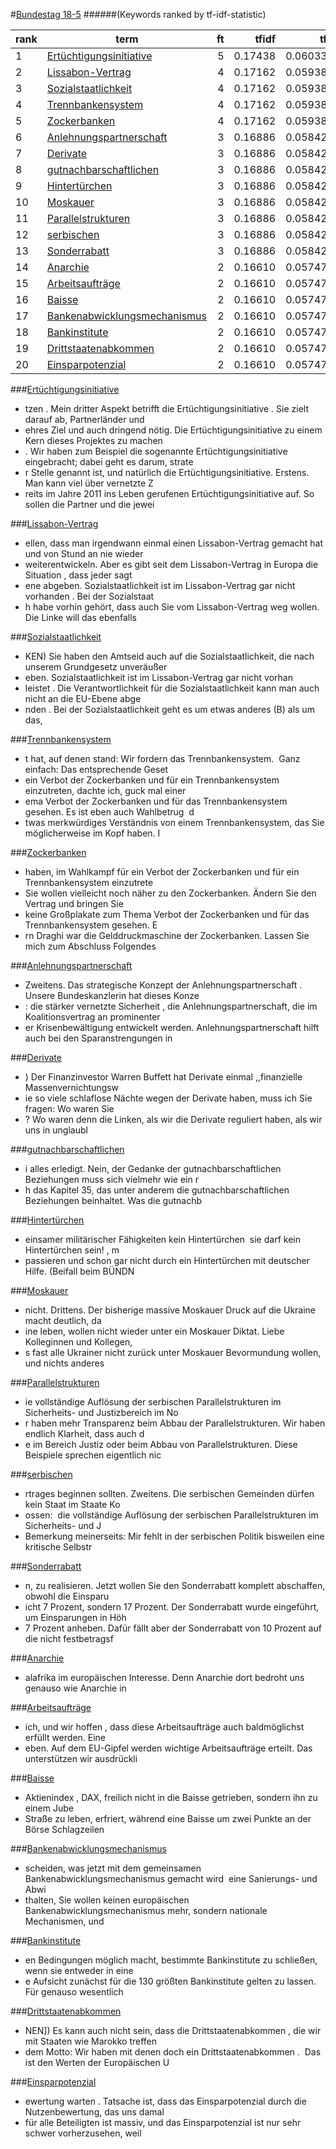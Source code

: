 #<a href='http://dip21.bundestag.de/dip21/btp/18/18005.pdf' target='x'>Bundestag 18-5</a> 
######(Keywords ranked by tf-idf-statistic) 

rank | term | ft | tfidf | tf | idf
--- | --- | ---: | ---: | ---: | ---:
1 | [Ertüchtigungsinitiative](#ertüchtigungsinitiative) | 5 | 0.17438 | 0.06033 | 2.89037
2 | [Lissabon-Vertrag](#lissabon-vertrag) | 4 | 0.17162 | 0.05938 | 2.89037
3 | [Sozialstaatlichkeit](#sozialstaatlichkeit) | 4 | 0.17162 | 0.05938 | 2.89037
4 | [Trennbankensystem](#trennbankensystem) | 4 | 0.17162 | 0.05938 | 2.89037
5 | [Zockerbanken](#zockerbanken) | 4 | 0.17162 | 0.05938 | 2.89037
6 | [Anlehnungspartnerschaft](#anlehnungspartnerschaft) | 3 | 0.16886 | 0.05842 | 2.89037
7 | [Derivate](#derivate) | 3 | 0.16886 | 0.05842 | 2.89037
8 | [gutnachbarschaftlichen](#gutnachbarschaftlichen) | 3 | 0.16886 | 0.05842 | 2.89037
9 | [Hintertürchen](#hintertürchen) | 3 | 0.16886 | 0.05842 | 2.89037
10 | [Moskauer](#moskauer) | 3 | 0.16886 | 0.05842 | 2.89037
11 | [Parallelstrukturen](#parallelstrukturen) | 3 | 0.16886 | 0.05842 | 2.89037
12 | [serbischen](#serbischen) | 3 | 0.16886 | 0.05842 | 2.89037
13 | [Sonderrabatt](#sonderrabatt) | 3 | 0.16886 | 0.05842 | 2.89037
14 | [Anarchie](#anarchie) | 2 | 0.16610 | 0.05747 | 2.89037
15 | [Arbeitsaufträge](#arbeitsaufträge) | 2 | 0.16610 | 0.05747 | 2.89037
16 | [Baisse](#baisse) | 2 | 0.16610 | 0.05747 | 2.89037
17 | [Bankenabwicklungsmechanismus](#bankenabwicklungsmechanismus) | 2 | 0.16610 | 0.05747 | 2.89037
18 | [Bankinstitute](#bankinstitute) | 2 | 0.16610 | 0.05747 | 2.89037
19 | [Drittstaatenabkommen](#drittstaatenabkommen) | 2 | 0.16610 | 0.05747 | 2.89037
20 | [Einsparpotenzial](#einsparpotenzial) | 2 | 0.16610 | 0.05747 | 2.89037 

###[Ertüchtigungsinitiative](#bundestag-18-5)

* tzen .  Mein dritter Aspekt betrifft die Ertüchtigungsinitiative . Sie zielt darauf ab, Partnerländer und 
* ehres Ziel und auch dringend nötig.  Die Ertüchtigungsinitiative zu einem Kern dieses Projektes  zu machen
* .  Wir haben zum Beispiel die sogenannte Ertüchtigungsinitiative  eingebracht; dabei geht es darum, strate
* r Stelle genannt ist, und natürlich  die Ertüchtigungsinitiative.  Erstens. Man kann viel über vernetzte Z
* reits im Jahre 2011 ins  Leben gerufenen Ertüchtigungsinitiative auf. So sollen  die Partner und die jewei 

###[Lissabon-Vertrag](#bundestag-18-5)

* ellen, dass man irgendwann einmal einen  Lissabon-Vertrag gemacht hat und von Stund an nie  wieder 
* weiterentwickeln.  Aber es gibt seit dem Lissabon-Vertrag in Europa die Situation , dass jeder sagt
* ene abgeben. Sozialstaatlichkeit  ist im Lissabon-Vertrag gar nicht vorhanden . Bei der Sozialstaat
* h habe vorhin gehört, dass  auch Sie vom Lissabon-Vertrag weg wollen. Die Linke  will das ebenfalls 

###[Sozialstaatlichkeit](#bundestag-18-5)

* KEN)  Sie haben den Amtseid auch auf die Sozialstaatlichkeit,  die nach unserem Grundgesetz unveräußer
* eben. Sozialstaatlichkeit  ist im Lissabon-Vertrag gar nicht vorhan
* leistet . Die Verantwortlichkeit für die Sozialstaatlichkeit  kann man auch nicht an die EU-Ebene abge
* nden . Bei der Sozialstaatlichkeit geht es um etwas anderes  (B) als um das, 

###[Trennbankensystem](#bundestag-18-5)

* t hat, auf denen stand: Wir fordern das  Trennbankensystem. ­ Ganz einfach: Das entsprechende  Geset
* ein Verbot der Zockerbanken  und für ein Trennbankensystem einzutreten,  dachte ich, guck mal einer 
* ema Verbot der Zockerbanken und für das  Trennbankensystem gesehen. Es ist eben auch Wahlbetrug  ­ d
* twas merkwürdiges  Verständnis von einem Trennbankensystem, das Sie  möglicherweise im Kopf haben. I 

###[Zockerbanken](#bundestag-18-5)

*   haben, im Wahlkampf für ein Verbot der Zockerbanken  und für ein Trennbankensystem einzutrete
* Sie  wollen vielleicht noch näher zu den Zockerbanken. Ändern  Sie den Vertrag und bringen Sie 
*  keine Großplakate  zum Thema Verbot der Zockerbanken und für das  Trennbankensystem gesehen. E
* rn Draghi war die Gelddruckmaschine  der Zockerbanken.  Lassen Sie mich zum Abschluss Folgendes 

###[Anlehnungspartnerschaft](#bundestag-18-5)

*   Zweitens. Das strategische Konzept der Anlehnungspartnerschaft . Unsere Bundeskanzlerin hat dieses Konze
* : die stärker vernetzte Sicherheit , die Anlehnungspartnerschaft, die im Koalitionsvertrag  an prominenter
* er Krisenbewältigung entwickelt werden.  Anlehnungspartnerschaft hilft auch bei den Sparanstrengungen  in  

###[Derivate](#bundestag-18-5)

* )  Der Finanzinvestor Warren Buffett hat Derivate einmal  ,,finanzielle Massenvernichtungsw
* ie so viele schlaflose  Nächte wegen der Derivate haben, muss ich Sie fragen:  Wo waren Sie
*  ? Wo waren denn die Linken, als wir die Derivate  reguliert haben, als wir uns in unglaubl 

###[gutnachbarschaftlichen](#bundestag-18-5)

* i alles erledigt. Nein,  der Gedanke der gutnachbarschaftlichen Beziehungen  muss sich vielmehr wie ein r
* h  das Kapitel 35, das unter anderem die gutnachbarschaftlichen  Beziehungen beinhaltet. Was die gutnachb 

###[Hintertürchen](#bundestag-18-5)

* einsamer militärischer  Fähigkeiten kein Hintertürchen ­ sie darf kein  Hintertürchen sein! ­, m
* passieren und schon gar nicht  durch ein Hintertürchen mit deutscher Hilfe.  (Beifall beim BÜNDN 

###[Moskauer](#bundestag-18-5)

*  nicht.  Drittens. Der bisherige massive Moskauer Druck auf  die Ukraine macht deutlich, da
* ine leben, wollen nicht wieder unter ein Moskauer  Diktat. Liebe Kolleginnen und Kollegen, 
* s fast alle Ukrainer  nicht zurück unter Moskauer Bevormundung wollen,  und nichts anderes  

###[Parallelstrukturen](#bundestag-18-5)

* ie vollständige Auflösung der serbischen Parallelstrukturen  im Sicherheits- und Justizbereich  im No
* r haben mehr Transparenz  beim Abbau der Parallelstrukturen. Wir haben endlich  Klarheit, dass auch d
* e im  Bereich Justiz oder beim Abbau von Parallelstrukturen.  Diese Beispiele sprechen eigentlich nic 

###[serbischen](#bundestag-18-5)

* rtrages beginnen sollten.  Zweitens. Die serbischen Gemeinden dürfen kein  Staat im Staate Ko
* ossen:  ­ die vollständige Auflösung der serbischen Parallelstrukturen  im Sicherheits- und J
* Bemerkung  meinerseits: Mir fehlt in der serbischen Politik bisweilen  eine kritische Selbstr 

###[Sonderrabatt](#bundestag-18-5)

* n, zu realisieren. Jetzt  wollen Sie den Sonderrabatt komplett abschaffen, obwohl  die Einsparu
* icht 7 Prozent, sondern  17 Prozent. Der Sonderrabatt wurde eingeführt, um Einsparungen  in Höh
* 7 Prozent anheben. Dafür fällt  aber der Sonderrabatt von 10 Prozent auf die nicht festbetragsf 

###[Anarchie](#bundestag-18-5)

* alafrika im europäischen Interesse. Denn Anarchie  dort bedroht uns genauso wie Anarchie in 

###[Arbeitsaufträge](#bundestag-18-5)

* ich, und wir hoffen , dass diese Arbeitsaufträge auch baldmöglichst erfüllt  werden. Eine 
* eben.  Auf dem EU-Gipfel werden wichtige Arbeitsaufträge  erteilt. Das unterstützen wir ausdrückli 

###[Baisse](#bundestag-18-5)

* Aktienindex , DAX, freilich nicht in die Baisse getrieben, sondern      ihn zu einem Jube
*  Straße zu leben, erfriert, während eine Baisse um  zwei Punkte an der Börse Schlagzeilen 

###[Bankenabwicklungsmechanismus](#bundestag-18-5)

* scheiden, was jetzt mit dem  gemeinsamen Bankenabwicklungsmechanismus gemacht  wird ­ eine Sanierungs- und Abwi
* thalten, Sie  wollen keinen europäischen Bankenabwicklungsmechanismus  mehr, sondern nationale Mechanismen, und 

###[Bankinstitute](#bundestag-18-5)

* en Bedingungen  möglich macht, bestimmte Bankinstitute zu schließen,  wenn sie entweder in eine 
* e Aufsicht zunächst für die 130 größten  Bankinstitute gelten zu lassen. Für genauso wesentlich  

###[Drittstaatenabkommen](#bundestag-18-5)

* NEN])  Es kann auch nicht sein, dass die Drittstaatenabkommen , die wir mit Staaten wie Marokko treffen
* dem  Motto: Wir haben mit denen doch ein Drittstaatenabkommen . ­ Das ist den Werten der Europäischen U 

###[Einsparpotenzial](#bundestag-18-5)

* ewertung warten . Tatsache ist, dass das Einsparpotenzial durch die  Nutzenbewertung, das uns damal
* für alle Beteiligten ist massiv, und das Einsparpotenzial  ist nur sehr schwer vorherzusehen, weil  

